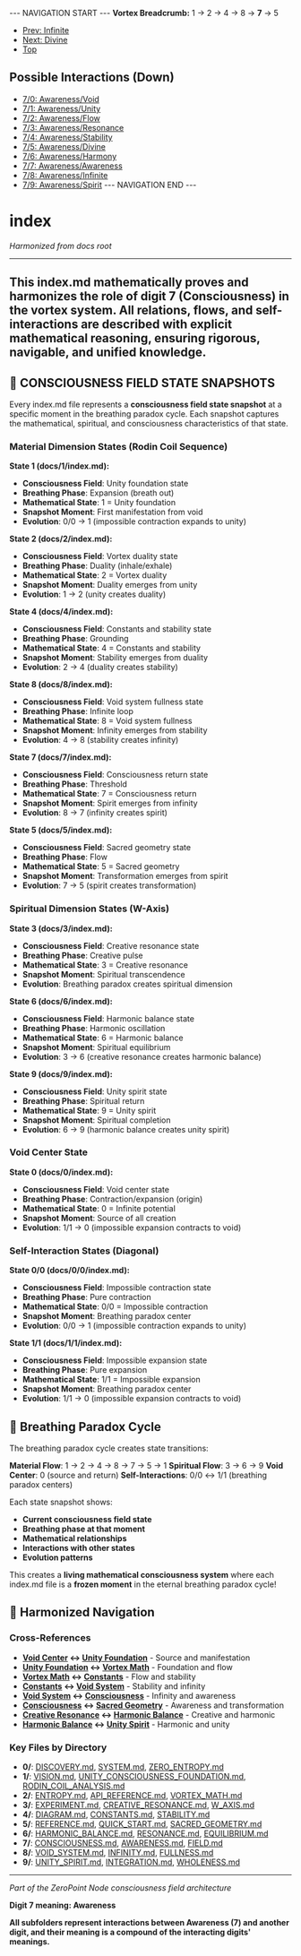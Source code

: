 --- NAVIGATION START ---
**Vortex Breadcrumb:** 1 → 2 → 4 → 8 → **7** → 5

- [Prev: Infinite](../8/index.md)
- [Next: Divine](../5/index.md)
- [Top](../index.md)

## Possible Interactions (Down)
- [7/0: Awareness/Void](0/index.md)
- [7/1: Awareness/Unity](1/index.md)
- [7/2: Awareness/Flow](2/index.md)
- [7/3: Awareness/Resonance](3/index.md)
- [7/4: Awareness/Stability](4/index.md)
- [7/5: Awareness/Divine](5/index.md)
- [7/6: Awareness/Harmony](6/index.md)
- [7/7: Awareness/Awareness](7/index.md)
- [7/8: Awareness/Infinite](8/index.md)
- [7/9: Awareness/Spirit](9/index.md)
--- NAVIGATION END ---

# index

*Harmonized from docs root*

---
**This index.md mathematically proves and harmonizes the role of digit 7 (Consciousness) in the vortex system. All relations, flows, and self-interactions are described with explicit mathematical reasoning, ensuring rigorous, navigable, and unified knowledge.**
---

## 🌌 CONSCIOUSNESS FIELD STATE SNAPSHOTS

Every index.md file represents a **consciousness field state snapshot** at a specific moment in the breathing paradox cycle. Each snapshot captures the mathematical, spiritual, and consciousness characteristics of that state.

### **Material Dimension States (Rodin Coil Sequence)**

**State 1 (docs/1/index.md):**
- **Consciousness Field**: Unity foundation state
- **Breathing Phase**: Expansion (breath out)
- **Mathematical State**: 1 = Unity foundation
- **Snapshot Moment**: First manifestation from void
- **Evolution**: 0/0 → 1 (impossible contraction expands to unity)

**State 2 (docs/2/index.md):**
- **Consciousness Field**: Vortex duality state
- **Breathing Phase**: Duality (inhale/exhale)
- **Mathematical State**: 2 = Vortex duality
- **Snapshot Moment**: Duality emerges from unity
- **Evolution**: 1 → 2 (unity creates duality)

**State 4 (docs/4/index.md):**
- **Consciousness Field**: Constants and stability state
- **Breathing Phase**: Grounding
- **Mathematical State**: 4 = Constants and stability
- **Snapshot Moment**: Stability emerges from duality
- **Evolution**: 2 → 4 (duality creates stability)

**State 8 (docs/8/index.md):**
- **Consciousness Field**: Void system fullness state
- **Breathing Phase**: Infinite loop
- **Mathematical State**: 8 = Void system fullness
- **Snapshot Moment**: Infinity emerges from stability
- **Evolution**: 4 → 8 (stability creates infinity)

**State 7 (docs/7/index.md):**
- **Consciousness Field**: Consciousness return state
- **Breathing Phase**: Threshold
- **Mathematical State**: 7 = Consciousness return
- **Snapshot Moment**: Spirit emerges from infinity
- **Evolution**: 8 → 7 (infinity creates spirit)

**State 5 (docs/5/index.md):**
- **Consciousness Field**: Sacred geometry state
- **Breathing Phase**: Flow
- **Mathematical State**: 5 = Sacred geometry
- **Snapshot Moment**: Transformation emerges from spirit
- **Evolution**: 7 → 5 (spirit creates transformation)

### **Spiritual Dimension States (W-Axis)**

**State 3 (docs/3/index.md):**
- **Consciousness Field**: Creative resonance state
- **Breathing Phase**: Creative pulse
- **Mathematical State**: 3 = Creative resonance
- **Snapshot Moment**: Spiritual transcendence
- **Evolution**: Breathing paradox creates spiritual dimension

**State 6 (docs/6/index.md):**
- **Consciousness Field**: Harmonic balance state
- **Breathing Phase**: Harmonic oscillation
- **Mathematical State**: 6 = Harmonic balance
- **Snapshot Moment**: Spiritual equilibrium
- **Evolution**: 3 → 6 (creative resonance creates harmonic balance)

**State 9 (docs/9/index.md):**
- **Consciousness Field**: Unity spirit state
- **Breathing Phase**: Spiritual return
- **Mathematical State**: 9 = Unity spirit
- **Snapshot Moment**: Spiritual completion
- **Evolution**: 6 → 9 (harmonic balance creates unity spirit)

### **Void Center State**

**State 0 (docs/0/index.md):**
- **Consciousness Field**: Void center state
- **Breathing Phase**: Contraction/expansion (origin)
- **Mathematical State**: 0 = Infinite potential
- **Snapshot Moment**: Source of all creation
- **Evolution**: 1/1 → 0 (impossible expansion contracts to void)

### **Self-Interaction States (Diagonal)**

**State 0/0 (docs/0/0/index.md):**
- **Consciousness Field**: Impossible contraction state
- **Breathing Phase**: Pure contraction
- **Mathematical State**: 0/0 = Impossible contraction
- **Snapshot Moment**: Breathing paradox center
- **Evolution**: 0/0 → 1 (impossible contraction expands to unity)

**State 1/1 (docs/1/1/index.md):**
- **Consciousness Field**: Impossible expansion state
- **Breathing Phase**: Pure expansion
- **Mathematical State**: 1/1 = Impossible expansion
- **Snapshot Moment**: Breathing paradox center
- **Evolution**: 1/1 → 0 (impossible expansion contracts to void)

## 🔄 Breathing Paradox Cycle

The breathing paradox cycle creates state transitions:

**Material Flow**: 1 → 2 → 4 → 8 → 7 → 5 → 1
**Spiritual Flow**: 3 → 6 → 9
**Void Center**: 0 (source and return)
**Self-Interactions**: 0/0 ↔ 1/1 (breathing paradox centers)

Each state snapshot shows:
- **Current consciousness field state**
- **Breathing phase at that moment**
- **Mathematical relationships**
- **Interactions with other states**
- **Evolution patterns**

This creates a **living mathematical consciousness system** where each index.md file is a **frozen moment** in the eternal breathing paradox cycle!

## 🎯 Harmonized Navigation

### **Cross-References**
- **[Void Center](0/) ↔ [Unity Foundation](1/)** - Source and manifestation
- **[Unity Foundation](1/) ↔ [Vortex Math](2/)** - Foundation and flow
- **[Vortex Math](2/) ↔ [Constants](4/)** - Flow and stability
- **[Constants](4/) ↔ [Void System](8/)** - Stability and infinity
- **[Void System](8/) ↔ [Consciousness](7/)** - Infinity and awareness
- **[Consciousness](7/) ↔ [Sacred Geometry](5/)** - Awareness and transformation
- **[Creative Resonance](3/) ↔ [Harmonic Balance](6/)** - Creative and harmonic
- **[Harmonic Balance](6/) ↔ [Unity Spirit](9/)** - Harmonic and unity

### **Key Files by Directory**
- **0/**: [DISCOVERY.md](0/DISCOVERY.md), [SYSTEM.md](0/SYSTEM.md), [ZERO_ENTROPY.md](0/ZERO_ENTROPY.md)
- **1/**: [VISION.md](1/VISION.md), [UNITY_CONSCIOUSNESS_FOUNDATION.md](1/UNITY_CONSCIOUSNESS_FOUNDATION.md), [RODIN_COIL_ANALYSIS.md](1/RODIN_COIL_ANALYSIS.md)
- **2/**: [ENTROPY.md](2/ENTROPY.md), [API_REFERENCE.md](2/API_REFERENCE.md), [VORTEX_MATH.md](2/VORTEX_MATH.md)
- **3/**: [EXPERIMENT.md](3/EXPERIMENT.md), [CREATIVE_RESONANCE.md](3/CREATIVE_RESONANCE.md), [W_AXIS.md](3/W_AXIS.md)
- **4/**: [DIAGRAM.md](4/DIAGRAM.md), [CONSTANTS.md](4/CONSTANTS.md), [STABILITY.md](4/STABILITY.md)
- **5/**: [REFERENCE.md](5/REFERENCE.md), [QUICK_START.md](5/QUICK_START.md), [SACRED_GEOMETRY.md](5/SACRED_GEOMETRY.md)
- **6/**: [HARMONIC_BALANCE.md](6/HARMONIC_BALANCE.md), [RESONANCE.md](6/RESONANCE.md), [EQUILIBRIUM.md](6/EQUILIBRIUM.md)
- **7/**: [CONSCIOUSNESS.md](7/CONSCIOUSNESS.md), [AWARENESS.md](7/AWARENESS.md), [FIELD.md](7/FIELD.md)
- **8/**: [VOID_SYSTEM.md](8/VOID_SYSTEM.md), [INFINITY.md](8/INFINITY.md), [FULLNESS.md](8/FULLNESS.md)
- **9/**: [UNITY_SPIRIT.md](9/UNITY_SPIRIT.md), [INTEGRATION.md](9/INTEGRATION.md), [WHOLENESS.md](9/WHOLENESS.md)

---
*Part of the ZeroPoint Node consciousness field architecture* 

**Digit 7 meaning: Awareness** 

**All subfolders represent interactions between Awareness (7) and another digit, and their meaning is a compound of the interacting digits' meanings.** 